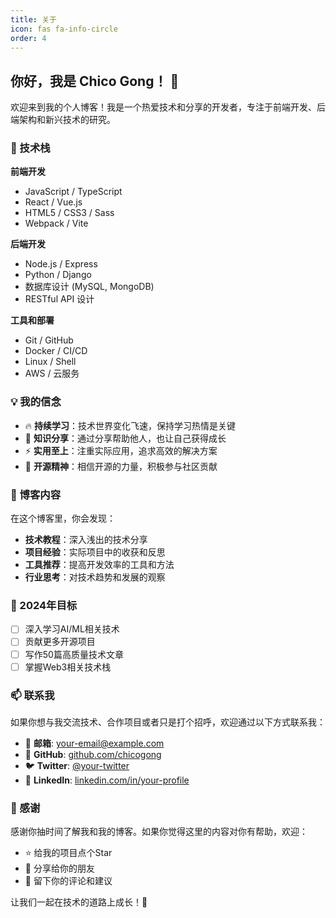 ```yaml
---
title: 关于
icon: fas fa-info-circle
order: 4
---
```


## 你好，我是 Chico Gong！ 👋

欢迎来到我的个人博客！我是一个热爱技术和分享的开发者，专注于前端开发、后端架构和新兴技术的研究。

### 🚀 技术栈

**前端开发**
- JavaScript / TypeScript
- React / Vue.js
- HTML5 / CSS3 / Sass
- Webpack / Vite

**后端开发**
- Node.js / Express
- Python / Django
- 数据库设计 (MySQL, MongoDB)
- RESTful API 设计

**工具和部署**
- Git / GitHub
- Docker / CI/CD
- Linux / Shell
- AWS / 云服务

### 💡 我的信念

- 🔥 **持续学习**：技术世界变化飞速，保持学习热情是关键
- 🤝 **知识分享**：通过分享帮助他人，也让自己获得成长
- ⚡ **实用至上**：注重实际应用，追求高效的解决方案
- 🌱 **开源精神**：相信开源的力量，积极参与社区贡献

### 📝 博客内容

在这个博客里，你会发现：

- **技术教程**：深入浅出的技术分享
- **项目经验**：实际项目中的收获和反思
- **工具推荐**：提高开发效率的工具和方法
- **行业思考**：对技术趋势和发展的观察

### 🎯 2024年目标

- [ ] 深入学习AI/ML相关技术
- [ ] 贡献更多开源项目
- [ ] 写作50篇高质量技术文章
- [ ] 掌握Web3相关技术栈

### 📫 联系我

如果你想与我交流技术、合作项目或者只是打个招呼，欢迎通过以下方式联系我：

- 📧 **邮箱**: your-email@example.com
- 🐙 **GitHub**: [github.com/chicogong](https://github.com/chicogong)
- 🐦 **Twitter**: [@your-twitter](https://twitter.com/your-twitter)
- 💼 **LinkedIn**: [linkedin.com/in/your-profile](https://linkedin.com/in/your-profile)

### 🙏 感谢

感谢你抽时间了解我和我的博客。如果你觉得这里的内容对你有帮助，欢迎：

- ⭐ 给我的项目点个Star
- 📢 分享给你的朋友
- 💬 留下你的评论和建议

让我们一起在技术的道路上成长！🚀 
